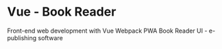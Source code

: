# Vue - Book Reader
Front-end web development with Vue Webpack PWA Book Reader UI - e-publishing software
